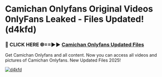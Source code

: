 # Camichan Onlyfans Original Videos 0nlyFans Leaked - Files Updated! (d4kfd)

<h3>🔴 CLICK HERE 🌐==►► <a href="https://tinyurl.com/3hn5wdd3" rel="nofollow">Camichan Onlyfans Updated Files</a></h3>

Get Camichan Onlyfans and all content. Now you can access all videos and pictures of Camichan Onlyfans. New Updated Files 2025!

[![d4kfd](https://i.imgur.com/4HnBqBT.gif)](https://tinyurl.com/3hn5wdd3)
